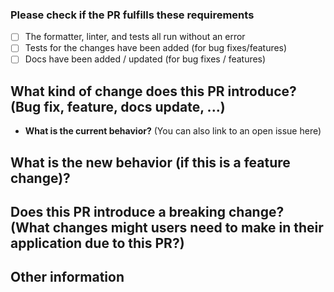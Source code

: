 ### **Please check if the PR fulfills these requirements**
- [ ] The formatter, linter, and tests all run without an error
- [ ] Tests for the changes have been added (for bug fixes/features)
- [ ] Docs have been added / updated (for bug fixes / features)

## **What kind of change does this PR introduce?** (Bug fix, feature, docs update, ...)



* **What is the current behavior?** (You can also link to an open issue here)



## **What is the new behavior (if this is a feature change)?**



## **Does this PR introduce a breaking change?** (What changes might users need to make in their application due to this PR?)



## **Other information**
